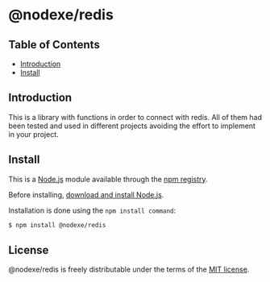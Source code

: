 # @nodexe/redis

## Table of Contents

- [Introduction](#introduction)
- [Install](#install)

## Introduction

This is a library with functions in order to connect with redis. All of them had been tested and used in different projects avoiding the effort to implement in your project.

## Install

This is a [Node.js](https://nodejs.org/en/) module available through the
[npm registry](https://www.npmjs.com/).

Before installing, [download and install Node.js](https://nodejs.org/en/download/).

Installation is done using the
`npm install command`:

```sh
$ npm install @nodexe/redis
```

## License

@nodexe/redis is freely distributable under the terms of the [MIT license](LICENSE).
